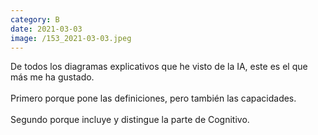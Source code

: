 ```yaml
--- 
category: B 
date: 2021-03-03 
image: /153_2021-03-03.jpeg 
--- 
```


De todos los diagramas explicativos que he visto de la IA, este es el que más me ha gustado. <br><br>Primero porque pone las definiciones, pero también las capacidades.<br><br>Segundo porque incluye y distingue la parte de Cognitivo.